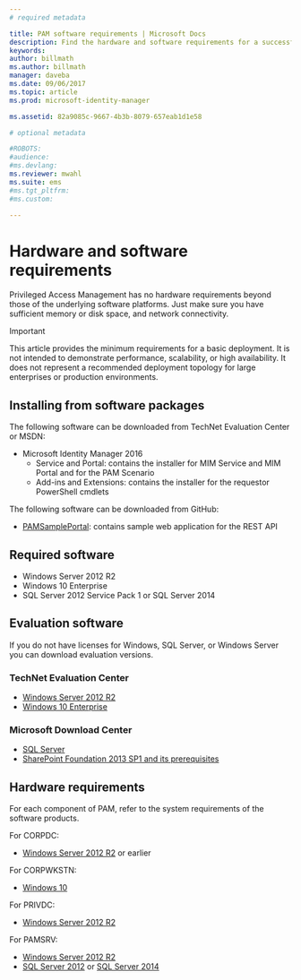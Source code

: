 ```yaml
---
# required metadata

title: PAM software requirements | Microsoft Docs
description: Find the hardware and software requirements for a successful deployment of Privileged Access Management
keywords:
author: billmath
ms.author: billmath
manager: daveba
ms.date: 09/06/2017
ms.topic: article
ms.prod: microsoft-identity-manager

ms.assetid: 82a9085c-9667-4b3b-8079-657eab1d1e58

# optional metadata

#ROBOTS:
#audience:
#ms.devlang:
ms.reviewer: mwahl
ms.suite: ems
#ms.tgt_pltfrm:
#ms.custom:

---
```

# Hardware and software requirements

Privileged Access Management has no hardware requirements beyond those of the underlying software platforms. Just make sure you have sufficient memory or disk space, and network connectivity.

> [!IMPORTANT]
> This article provides the minimum requirements for a basic deployment. It is not intended to demonstrate performance, scalability, or high availability. It does not represent a recommended deployment topology for large enterprises or production environments.

## Installing from software packages

The following software can be downloaded from TechNet Evaluation Center or MSDN:

- Microsoft Identity Manager 2016
  - Service and Portal: contains the installer for MIM Service and MIM Portal and for the PAM Scenario
  - Add-ins and Extensions: contains the installer for the requestor PowerShell cmdlets

The following software can be downloaded from GitHub:

- [PAMSamplePortal](https://github.com/Azure/identity-management-samples): contains sample web application for the REST API

## Required software

- Windows Server 2012 R2
- Windows 10 Enterprise
- SQL Server 2012 Service Pack 1 or SQL Server 2014

## Evaluation software

If you do not have licenses for Windows, SQL Server, or Windows Server you can download evaluation versions.

### TechNet Evaluation Center

- [Windows Server 2012 R2](https://www.microsoft.com/evalcenter/evaluate-windows-server-2012-r2)
- [Windows 10 Enterprise](https://www.microsoft.com/evalcenter/evaluate-windows-10-enterprise)

### Microsoft Download Center

- [SQL Server](https://www.microsoft.com/sql-server/sql-server-downloads)  
- [SharePoint Foundation 2013 SP1 and its prerequisites](https://www.microsoft.com/download/details.aspx?id=42039)

## Hardware requirements

For each component of PAM, refer to the system requirements of the software products.

For CORPDC:

- [Windows Server 2012 R2](https://technet.microsoft.com/library/dn303418.aspx) or earlier

For CORPWKSTN:

- [Windows 10](https://technet.microsoft.com/windows/dn798752.aspx)

For PRIVDC:

- [Windows Server 2012 R2](https://technet.microsoft.com/library/dn303418.aspx)

For PAMSRV:

- [Windows Server 2012 R2](https://technet.microsoft.com/library/dn303418.aspx)
- [SQL Server 2012](https://msdn.microsoft.com/library/ms143506(sql.110).aspx) or [SQL Server 2014](https://msdn.microsoft.com/library/ms143506(v=sql.120).aspx)
